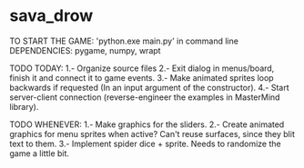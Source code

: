 # sava_drow
TO START THE GAME: 'python.exe main.py' in command line
DEPENDENCIES: pygame, numpy, wrapt

TODO TODAY:
    1.- Organize source files
    2.- Exit dialog in menus/board, finish it and connect it to game events.
    3.- Make animated sprites loop backwards if requested (In an input argument of the constructor).
    4.- Start server-client connection (reverse-engineer the examples in MasterMind library).

TODO WHENEVER:
    1.- Make graphics for the sliders.
    2.- Create animated graphics for menu sprites when active? Can't reuse surfaces, since they blit text to them.
    3.- Implement spider dice + sprite. Needs to randomize the game a little bit.